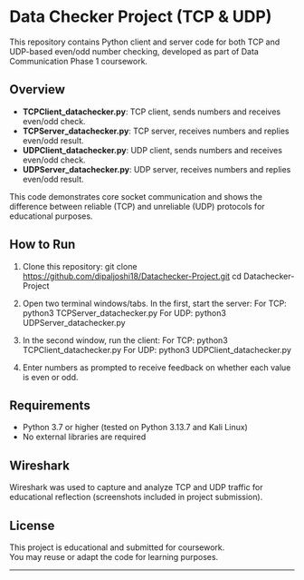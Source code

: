 # Data Checker Project (TCP & UDP)

This repository contains Python client and server code for both TCP and UDP-based even/odd number checking, developed as part of Data Communication Phase 1 coursework.

## Overview

- **TCPClient_datachecker.py**: TCP client, sends numbers and receives even/odd check.
- **TCPServer_datachecker.py**: TCP server, receives numbers and replies even/odd result.
- **UDPClient_datachecker.py**: UDP client, sends numbers and receives even/odd check.
- **UDPServer_datachecker.py**: UDP server, receives numbers and replies even/odd result.

This code demonstrates core socket communication and shows the difference between reliable (TCP) and unreliable (UDP) protocols for educational purposes.

## How to Run

1. Clone this repository:
git clone https://github.com/dipaljoshi18/Datachecker-Project.git
cd Datachecker-Project

2. Open two terminal windows/tabs. In the first, start the server:
For TCP:
python3 TCPServer_datachecker.py
For UDP:
python3 UDPServer_datachecker.py

3. In the second window, run the client:
For TCP:
python3 TCPClient_datachecker.py
For UDP:
python3 UDPClient_datachecker.py

4. Enter numbers as prompted to receive feedback on whether each value is even or odd.

## Requirements

- Python 3.7 or higher (tested on Python 3.13.7 and Kali Linux)
- No external libraries are required

## Wireshark

Wireshark was used to capture and analyze TCP and UDP traffic for educational reflection (screenshots included in project submission).

## License

This project is educational and submitted for coursework.  
You may reuse or adapt the code for learning purposes.

---




